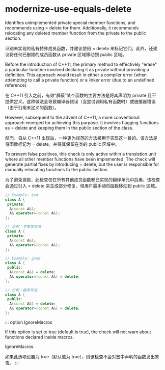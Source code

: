 # modernize-use-equals-delete

Identifies unimplemented private special member functions, and recommends using = delete for them. Additionally, it recommends relocating any deleted member function from the private to the public section.

识别未实现的私有特殊成员函数，并建议使用 = delete 来标记它们。此外，还建议将任何已删除的成员函数从 private 区域移动到 public 区域。

Before the introduction of C++11, the primary method to effectively "erase" a particular function involved declaring it as private without providing a definition. This approach would result in either a compiler error (when attempting to call a private function) or a linker error (due to an undefined reference).

在 C++11 引入之前，有效“屏蔽”某个函数的主要方法是将其声明为 private 且不提供定义。这种做法会导致编译器错误（当尝试调用私有函数时）或链接器错误（由于引用未定义的函数）。

However, subsequent to the advent of C++11, a more conventional approach emerged for achieving this purpose. It involves flagging functions as = delete and keeping them in the public section of the class.

然而，自从 C++11 出现后，一种更为规范的方法被用于实现这一目的。该方法是将函数标记为 = delete，并将其保留在类的 public 区域中。

To prevent false positives, this check is only active within a translation unit where all other member functions have been implemented. The check will generate partial fixes by introducing = delete, but the user is responsible for manually relocating functions to the public section.

为了避免误报，此检查仅在所有其他成员函数都已实现的翻译单元中启用。该检查会通过引入 = delete 来生成部分修复，但用户需手动将函数移动到 public 区域。

```c++
// Example: bad
class A {
 private:
  A(const A&);
  A& operator=(const A&);
};

// 示例：不推荐写法
class A {
 private:
  A(const A&);
  A& operator=(const A&);
};

// Example: good
class A {
 public:
  A(const A&) = delete;
  A& operator=(const A&) = delete;
};

// 示例：推荐写法
class A {
 public:
  A(const A&) = delete;
  A& operator=(const A&) = delete;
};
```

::: option
IgnoreMacros

If this option is set to true (default is true), the check will not warn about functions declared inside macros.

IgnoreMacros

如果此选项设置为 true（默认值为 true），则该检查不会对宏中声明的函数发出警告。
:::
